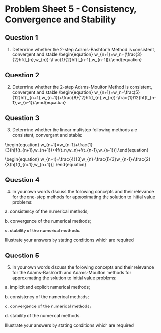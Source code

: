 # Problem Sheet 5 - Consistency, Convergence and Stability 


## Question 1

1. Determine whether the 2-step Adams-Bashforth Method is consistent, convergent and stable 
\begin{equation} w_{n+1}=w_n+(\frac{3}{2}hf(t_{n},w_{n})-\frac{1}{2}hf(t_{n-1},w_{n-1})).\end{equation}


## Question 2

2. Determine whether the 2-step Adams-Moulton Method is  consistent, convergent and stable 
\begin{equation}  w_{n+1}=w_n+\frac{5}{12}hf(t_{n+1},w_{n+1})+\frac{8}{12}hf(t_{n},w_{n})-\frac{1}{12}hf(t_{n-1},w_{n-1}).\end{equation}



## Question 3

3. Determine whether the linear multistep following methods are consistent, convergent and stable: 

\begin{equation} w_{n+1}=w_{n-1}+\frac{1}{3}h[f(t_{n+1},w_{n+1})+4f(t_n,w_n)+f(t_{n-1},w_{n-1})].\end{equation}

\begin{equation} w_{n+1}=\frac{4}{3}w_{n}-\frac{1}{3}w_{n-1}+\frac{2}{3}h[f(t_{n+1},w_{n+1})]. \end{equation} 


## Question 4

4.  In your own words discuss the following concepts and their relevance for the
one-step methods for approximating the solution
to initial value problems:

a. consistency of the numerical methods; 

b. convergence of the numerical methods; 

c. stability of the numerical methods. 

Illustrate your answers by stating conditions which are required.

## Question 5

5.  In your own words discuss the following concepts and their relevance for the
Adams-Bashforth and Adams-Moulton methods for approximating the solution
to initial value problems:

a. implicit and explicit numerical methods;

b. consistency of the numerical methods; 

c. convergence of the numerical methods; 

d. stability of the numerical methods. 

Illustrate your answers by stating conditions which are required.

